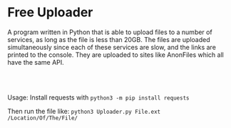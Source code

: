 # Free Uploader
A program written in Python that is able to upload files to a number of services, as long as the file is less than 20GB.
The files are uploaded simultaneously since each of these services are slow, and the links are printed to the console.
They are uploaded to sites like AnonFiles which all have the same API.

<br>
<br>

Usage: 
Install requests with ```python3 -m pip install requests```

Then run the file like: ```python3 Uploader.py File.ext /Location/Of/The/File/```
